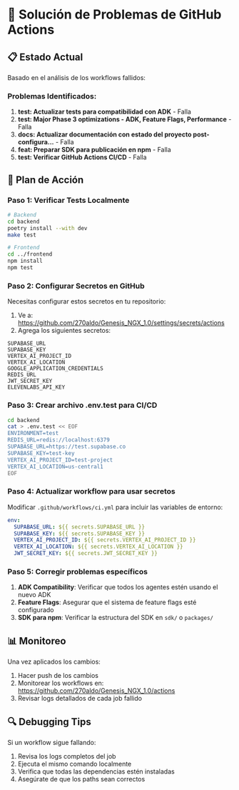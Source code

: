 # 🔧 Solución de Problemas de GitHub Actions

## 📋 Estado Actual

Basado en el análisis de los workflows fallidos:

### Problemas Identificados:
1. **test: Actualizar tests para compatibilidad con ADK** - Falla
2. **test: Major Phase 3 optimizations - ADK, Feature Flags, Performance** - Falla
3. **docs: Actualizar documentación con estado del proyecto post-configura...** - Falla
4. **feat: Preparar SDK para publicación en npm** - Falla
5. **test: Verificar GitHub Actions CI/CD** - Falla

## 🚀 Plan de Acción

### Paso 1: Verificar Tests Localmente

```bash
# Backend
cd backend
poetry install --with dev
make test

# Frontend
cd ../frontend
npm install
npm test
```

### Paso 2: Configurar Secretos en GitHub

Necesitas configurar estos secretos en tu repositorio:
1. Ve a: https://github.com/270aldo/Genesis_NGX_1.0/settings/secrets/actions
2. Agrega los siguientes secretos:

```
SUPABASE_URL
SUPABASE_KEY
VERTEX_AI_PROJECT_ID
VERTEX_AI_LOCATION
GOOGLE_APPLICATION_CREDENTIALS
REDIS_URL
JWT_SECRET_KEY
ELEVENLABS_API_KEY
```

### Paso 3: Crear archivo .env.test para CI/CD

```bash
cd backend
cat > .env.test << EOF
ENVIRONMENT=test
REDIS_URL=redis://localhost:6379
SUPABASE_URL=https://test.supabase.co
SUPABASE_KEY=test-key
VERTEX_AI_PROJECT_ID=test-project
VERTEX_AI_LOCATION=us-central1
EOF
```

### Paso 4: Actualizar workflow para usar secretos

Modificar `.github/workflows/ci.yml` para incluir las variables de entorno:

```yaml
env:
  SUPABASE_URL: ${{ secrets.SUPABASE_URL }}
  SUPABASE_KEY: ${{ secrets.SUPABASE_KEY }}
  VERTEX_AI_PROJECT_ID: ${{ secrets.VERTEX_AI_PROJECT_ID }}
  VERTEX_AI_LOCATION: ${{ secrets.VERTEX_AI_LOCATION }}
  JWT_SECRET_KEY: ${{ secrets.JWT_SECRET_KEY }}
```

### Paso 5: Corregir problemas específicos

1. **ADK Compatibility**: Verificar que todos los agentes estén usando el nuevo ADK
2. **Feature Flags**: Asegurar que el sistema de feature flags esté configurado
3. **SDK para npm**: Verificar la estructura del SDK en `sdk/` o `packages/`

## 📊 Monitoreo

Una vez aplicados los cambios:
1. Hacer push de los cambios
2. Monitorear los workflows en: https://github.com/270aldo/Genesis_NGX_1.0/actions
3. Revisar logs detallados de cada job fallido

## 🔍 Debugging Tips

Si un workflow sigue fallando:
1. Revisa los logs completos del job
2. Ejecuta el mismo comando localmente
3. Verifica que todas las dependencias estén instaladas
4. Asegúrate de que los paths sean correctos